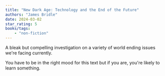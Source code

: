 ```yaml
---
title: "New Dark Age: Technology and the End of the Future"
authors: "James Bridle"
date: 2024-03-02
star_rating: 5
books/tags:
    - "non-fiction"
---
```


A bleak but compelling investigation on a variety of world ending issues we're facing currently.

You have to be in the right mood for this text but if you are, you're likely to learn something. 